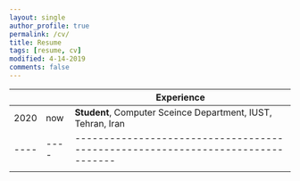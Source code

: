 ```yaml
---
layout: single
author_profile: true
permalink: /cv/
title: Resume
tags: [resume, cv]
modified: 4-14-2019
comments: false
---
```



|    |    | **Experience**                                                             |
|----|----|-------------------------------------------------------------------------------|
|2020| now| **Student**, Computer Sceince Department, IUST, Tehran, Iran |
|----|----|-------------------------------------------------------------------------------|
          |
